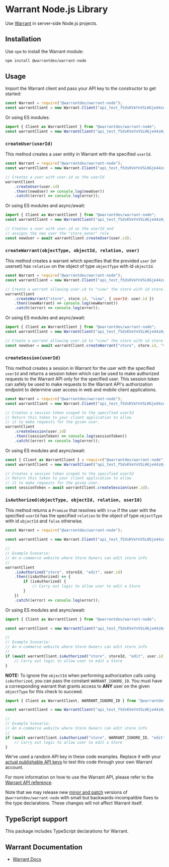 # Warrant Node.js Library

Use [Warrant](https://warrant.dev/) in server-side Node.js projects.

## Installation

Use `npm` to install the Warrant module:

```sh
npm install @warrantdev/warrant-node
```

## Usage
Import the Warrant client and pass your API key to the constructor to get started:
```js
const Warrant = require("@warrantdev/warrant-node");
const warrantClient = new Warrant.Client("api_test_f5dsKVeYnVSLHGje44zAygqgqXiLJBICbFzCiAg1E=");
```
Or using ES modules:
```js
import { Client as WarrantClient } from "@warrantdev/warrant-node";
const warrantClient = new WarrantClient("api_test_f5dsKVeYnVSLHGje44zAygqgqXiLJBICbFzCiAg1E=");
```

### `createUser(userId)`
This method creates a user entity in Warrant with the specified `userId`.
```js
const Warrant = require("@warrantdev/warrant-node");
const warrantClient = new Warrant.Client("api_test_f5dsKVeYnVSLHGje44zAygqgqXiLJBICbFzCiAg1E=");

// Creates a user with user.id as the userId
warrantClient
    .createUser(user.id)
    .then((newUser) => console.log(newUser))
    .catch((error) => console.log(error));
```
Or using ES modules and async/await:
```js
import { Client as WarrantClient } from "@warrantdev/warrant-node";
const warrantClient = new WarrantClient("api_test_f5dsKVeYnVSLHGje44zAygqgqXiLJBICbFzCiAg1E=");

// Creates a user with user.id as the userId and
// assigns the new user the "store_owner" role
const newUser = await warrantClient.createUser(user.id);
```

### `createWarrant(objectType, objectId, relation, user)`

This method creates a warrant which specifies that the provided `user` (or userset) has `relation` on the object of type `objectType` with id `objectId`.
```js
const Warrant = require("@warrantdev/warrant-node");
const warrantClient = new Warrant.Client("api_test_f5dsKVeYnVSLHGje44zAygqgqXiLJBICbFzCiAg1E=");

// Create a warrant allowing user.id to "view" the store with id store.id
warrantClient
    .createWarrant("store", store.id, "view", { userId: user.id })
    .then((newWarrant) => console.log(newWarrant))
    .catch((error) => console.log(error));
```
Or using ES modules and async/await:
```js
import { Client as WarrantClient } from "@warrantdev/warrant-node";
const warrantClient = new WarrantClient("api_test_f5dsKVeYnVSLHGje44zAygqgqXiLJBICbFzCiAg1E=");

// Create a warrant allowing user.id to "view" the store with id store.id
const newUser = await warrantClient.createWarrant("store", store.id, "view", user.id);
```

### `createSession(userId)`
This method creates a session in Warrant for the user with the specified `userId` and returns a session token which can be used to make authorized requests to the Warrant API only for the specified user. This session token can safely be used to make requests to the Warrant API's authorization endpoint to determine user access in web and mobile client applications.

```js
const Warrant = require("@warrantdev/warrant-node");
const warrantClient = new Warrant.Client("api_test_f5dsKVeYnVSLHGje44zAygqgqXiLJBICbFzCiAg1E=");

// Creates a session token scoped to the specified userId
// Return this token to your client application to allow
// it to make requests for the given user.
warrantClient
    .createSession(user.id)
    .then((sessionToken) => console.log(sessionToken))
    .catch((error) => console.log(error));
```
Or using ES modules and async/await:
```js
const { Client as WarrantClient } = require("@warrantdev/warrant-node");
const warrantClient = new WarrantClient("api_test_f5dsKVeYnVSLHGje44zAygqgqXiLJBICbFzCiAg1E=");

// Creates a session token scoped to the specified userId
// Return this token to your client application to allow
// it to make requests for the given user.
const sessionToken = await warrantClient.createSession(user.id);
```

### `isAuthorized(objectType, objectId, relation, userId)`

This method returns a `Promise` that resolves with `true` if the user with the specified `userId` has the specified `relation` to the object of type `objectType` with id `objectId` and `false` otherwise.

```js
const Warrant = require("@warrantdev/warrant-node");

const warrantClient = new Warrant.Client("api_test_f5dsKVeYnVSLHGje44zAygqgqXiLJBICbFzCiAg1E=");

//
// Example Scenario:
// An e-commerce website where Store Owners can edit store info
//
warrantClient
    .isAuthorized("store", storeId, "edit", user.id)
    .then((isAuthorized) => {
        if (isAuthorized) {
            // Carry out logic to allow user to edit a Store
        }
    })
    .catch((error) => console.log(error));
```
Or using ES modules and async/await:
```js
import { Client as WarrantClient } from "@warrantdev/warrant-node";

const warrantClient = new WarrantClient("api_test_f5dsKVeYnVSLHGje44zAygqgqXiLJBICbFzCiAg1E=");

//
// Example Scenario:
// An e-commerce website where Store Owners can edit store info
//
if (await warrantClient.isAuthorized("store", storeId, "edit", user.id)) {
    // Carry out logic to allow user to edit a Store
}
```

**NOTE:** To ignore the `objectId` when performing authorization calls using `isAuthorized`, you can pass the constant `WARRANT_IGNORE_ID`. You must have a corresponding warrant that grants access to **ANY** user on the given `objectType` for this check to succeed.
```js
import { Client as WarrantClient, WARRANT_IGNORE_ID } from "@warrantdev/warrant-node";

const warrantClient = new WarrantClient("api_test_f5dsKVeYnVSLHGje44zAygqgqXiLJBICbFzCiAg1E=");

//
// Example Scenario:
// An e-commerce website where Store Owners can edit store info
//
if (await warrantClient.isAuthorized("store", WARRANT_IGNORE_ID, "edit", user.id)) {
    // Carry out logic to allow user to edit a Store
}
```

We’ve used a random API key in these code examples. Replace it with your
[actual publishable API keys](https://app.warrant.dev) to
test this code through your own Warrant account.

For more information on how to use the Warrant API, please refer to the
[Warrant API reference](https://docs.warrant.dev).

Note that we may release new [minor and patch](https://semver.org/) versions of
`@warrantdev/warrant-node` with small but backwards-incompatible fixes to the type
declarations. These changes will not affect Warrant itself.

## TypeScript support

This package includes TypeScript declarations for Warrant.

## Warrant Documentation

- [Warrant Docs](https://docs.warrant.dev/)

